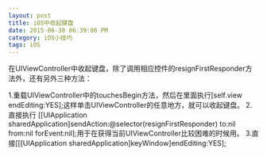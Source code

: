 ```yaml
---
layout: post
title: iOS中收起键盘
date: 2015-06-30 06:39:00 PM
category: iOS小技巧
tags: iOS
---
```


在UIViewController中收起键盘，除了调用相应控件的resignFirstResponder方法外，还有另外三种方法：

1.重载UIViewController中的touchesBegin方法，然后在里面执行[self.view endEditing:YES];这样单击UIViewController的任意地方，就可以收起键盘。
2.直接执行 [[UIApplication sharedApplication]sendAction:@selector(resignFirstResponder) to:nil from:nil forEvent:nil];用于在获得当前UIViewController比较困难的时候用。
3.直接[[[UIApplication sharedApplication]keyWindow]endEditing:YES];





